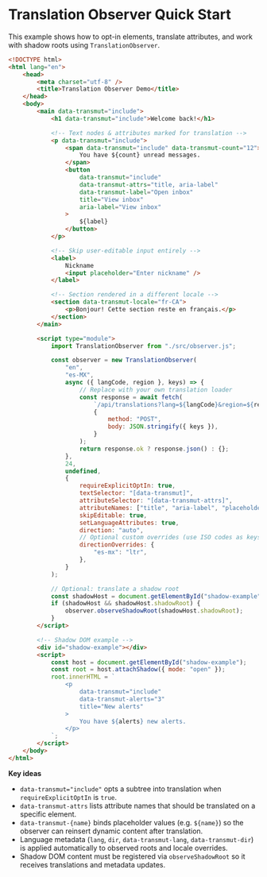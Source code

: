 # Translation Observer Quick Start

This example shows how to opt-in elements, translate attributes, and work with shadow roots using `TranslationObserver`.

```html
<!DOCTYPE html>
<html lang="en">
	<head>
		<meta charset="utf-8" />
		<title>Translation Observer Demo</title>
	</head>
	<body>
		<main data-transmut="include">
			<h1 data-transmut="include">Welcome back!</h1>

			<!-- Text nodes & attributes marked for translation -->
			<p data-transmut="include">
				<span data-transmut="include" data-transmut-count="12">
					You have ${count} unread messages.
				</span>
				<button
					data-transmut="include"
					data-transmut-attrs="title, aria-label"
					data-transmut-label="Open inbox"
					title="View inbox"
					aria-label="View inbox"
				>
					${label}
				</button>
			</p>

			<!-- Skip user-editable input entirely -->
			<label>
				Nickname
				<input placeholder="Enter nickname" />
			</label>

			<!-- Section rendered in a different locale -->
			<section data-transmut-locale="fr-CA">
				<p>Bonjour! Cette section reste en français.</p>
			</section>
		</main>

		<script type="module">
			import TranslationObserver from "./src/observer.js";

			const observer = new TranslationObserver(
				"en",
				"es-MX",
				async ({ langCode, region }, keys) => {
					// Replace with your own translation loader
					const response = await fetch(
						`/api/translations?lang=${langCode}&region=${region}`,
						{
							method: "POST",
							body: JSON.stringify({ keys }),
						}
					);
					return response.ok ? response.json() : {};
				},
				24,
				undefined,
				{
					requireExplicitOptIn: true,
					textSelector: "[data-transmut]",
					attributeSelector: "[data-transmut-attrs]",
					attributeNames: ["title", "aria-label", "placeholder"],
					skipEditable: true,
					setLanguageAttributes: true,
					direction: "auto",
					// Optional custom overrides (use ISO codes as keys)
					directionOverrides: {
						"es-mx": "ltr",
					},
				}
			);

			// Optional: translate a shadow root
			const shadowHost = document.getElementById("shadow-example");
			if (shadowHost && shadowHost.shadowRoot) {
				observer.observeShadowRoot(shadowHost.shadowRoot);
			}
		</script>

		<!-- Shadow DOM example -->
		<div id="shadow-example"></div>
		<script>
			const host = document.getElementById("shadow-example");
			const root = host.attachShadow({ mode: "open" });
			root.innerHTML = `
				<p
					data-transmut="include"
					data-transmut-alerts="3"
					title="New alerts"
				>
					You have ${alerts} new alerts.
				</p>
			`;
		</script>
	</body>
</html>
```

**Key ideas**

-   `data-transmut="include"` opts a subtree into translation when `requireExplicitOptIn` is `true`.
-   `data-transmut-attrs` lists attribute names that should be translated on a specific element.
-   `data-transmut-{name}` binds placeholder values (e.g. `${name}`) so the observer can reinsert dynamic content after translation.
-   Language metadata (`lang`, `dir`, `data-transmut-lang`, `data-transmut-dir`) is applied automatically to observed roots and locale overrides.
-   Shadow DOM content must be registered via `observeShadowRoot` so it receives translations and metadata updates.
